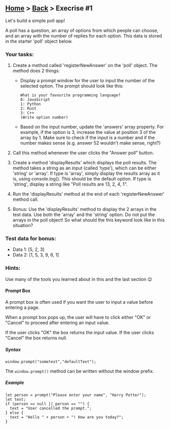 ## [Home](../../../README.md) > [Back](../lesson.md) > Execrise #1

Let's build a simple poll app!

A poll has a question, an array of options from which people can choose, and an array with the number of replies for each option. This data is stored in the starter 'poll' object below.

### Your tasks:

1. Create a method called 'registerNewAnswer' on the 'poll' object. The method does 2 things:
   - Display a prompt window for the user to input the number of the selected option. The prompt should look like this:
     ```
     What is your favourite programming language?
     0: JavaScript
     1: Python
     2: Rust
     3: C++
     (Write option number)
     ```
   - Based on the input number, update the 'answers' array property. For example, if the option is 3, increase the value at position 3 of the array by 1. Make sure to check if the input is a number and if the number makes sense (e.g. answer 52 wouldn't make sense, right?)
2. Call this method whenever the user clicks the "Answer poll" button.
3. Create a method 'displayResults' which displays the poll results. The method takes a string as an input (called 'type'), which can be either 'string' or 'array'. If type is 'array', simply display the results array as it is, using console.log(). This should be the default option. If type is 'string', display a string like "Poll results are 13, 2, 4, 1".

4. Run the 'displayResults' method at the end of each 'registerNewAnswer' method call.

5. Bonus: Use the 'displayResults' method to display the 2 arrays in the test data. Use both the 'array' and the 'string' option. Do not put the arrays in the poll object! So what should the this keyword look like in this situation?

### Test data for bonus:

- Data 1: [5, 2, 3]
- Data 2: [1, 5, 3, 9, 6, 1]

### Hints:

Use many of the tools you learned about in this and the last section 😉

#### Prompt Box
A prompt box is often used if you want the user to input a value before entering a page.

When a prompt box pops up, the user will have to click either "OK" or "Cancel" to proceed after entering an input value.

If the user clicks "OK" the box returns the input value. If the user clicks "Cancel" the box returns null.
##### Syntax
```
window.prompt("sometext","defaultText");
```
The `window.prompt()` method can be written without the window prefix.

##### Example
```
let person = prompt("Please enter your name", "Harry Potter");
let text;
if (person == null || person == "") {
  text = "User cancelled the prompt.";
} else {
  text = "Hello " + person + "! How are you today?";
}
```